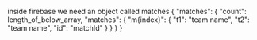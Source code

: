 inside firebase we need an object called matches
{
    "matches": {
        "count": length_of_below_array,
        "matches": {
            "m{index}": {
                "t1": "team name",
                "t2": "team name",
                "id": "matchId"
            }
        }
    }
}